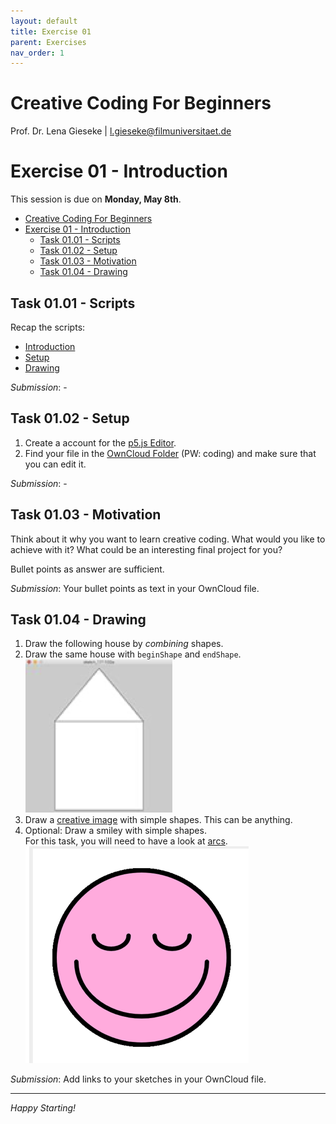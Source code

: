 ```yaml
---
layout: default
title: Exercise 01
parent: Exercises
nav_order: 1
---
```


# Creative Coding For Beginners
  
Prof. Dr. Lena Gieseke \| l.gieseke@filmuniversitaet.de  
  
  
# Exercise 01 - Introduction

This session is due on **Monday, May 8th**.  

* [Creative Coding For Beginners](#creative-coding-for-beginners)
* [Exercise 01 - Introduction](#exercise-01---introduction)
    * [Task 01.01 - Scripts](#task-0101---scripts)
    * [Task 01.02 - Setup](#task-0102---setup)
    * [Task 01.03 - Motivation](#task-0103---motivation)
    * [Task 01.04 - Drawing](#task-0104---drawing)


## Task 01.01 - Scripts

Recap the scripts:

* [Introduction](../../02_scripts/ccfb_ss23_01_intro_script.md)
* [Setup](../../02_scripts/ccfb_ss23_02_setup_script.md)
* [Drawing](../../02_scripts/ccfb_ss23_03_drawing_script.md)

*Submission*: -

## Task 01.02 - Setup

1. Create a account for the [p5.js Editor](https://editor.p5js.org/).
2. Find your file in the [OwnCloud Folder](https://owncloud.gwdg.de/index.php/s/oA91WHT3HitvZlD) (PW: coding) and make sure that you can edit it.

*Submission*: -

## Task 01.03 - Motivation

Think about it why you want to learn creative coding. What would you like to achieve with it? What could be an interesting final project for you? 

Bullet points as answer are sufficient. 

*Submission*: Your bullet points as text in your OwnCloud file.


## Task 01.04 - Drawing

1. Draw the following house by *combining* shapes. 
2. Draw the same house with `beginShape` and `endShape`.  
![house](img/house.png)  
3. Draw a [creative image](https://editor.p5js.org/legie/sketches/ZGkf_1vzt) with simple shapes. This can be anything.
4. Optional: Draw a smiley with simple shapes.   
For this task, you will need to have a look at [arcs](../../02_scripts/ccfb_ss23_03_drawing_script.md#arc).  
![face](img/face.png)


*Submission*: Add links to your sketches in your OwnCloud file.

---

*Happy Starting!*
